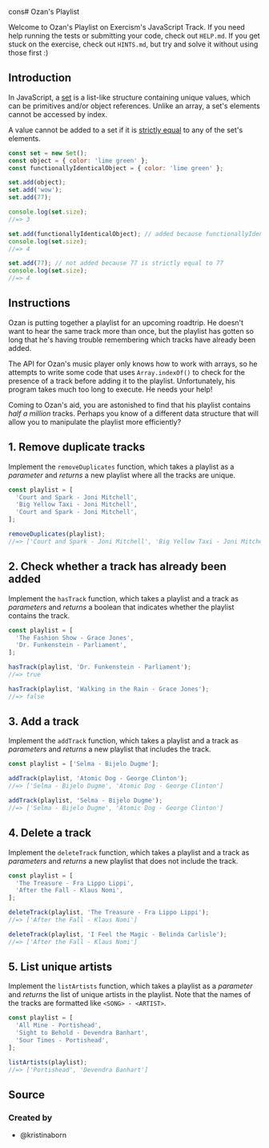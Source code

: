 cons# Ozan's Playlist

Welcome to Ozan's Playlist on Exercism's JavaScript Track.
If you need help running the tests or submitting your code, check out `HELP.md`.
If you get stuck on the exercise, check out `HINTS.md`, but try and solve it without using those first :)

## Introduction

In JavaScript, a [set][mdn-sets] is a list-like structure containing unique values, which can be primitives and/or object references. Unlike an array, a set's elements cannot be accessed by index.

A value cannot be added to a set if it is [strictly equal][mdn-strict-equality] to any of the set's elements.

```javascript
const set = new Set();
const object = { color: 'lime green' };
const functionallyIdenticalObject = { color: 'lime green' };

set.add(object);
set.add('wow');
set.add(77);

console.log(set.size);
//=> 3

set.add(functionallyIdenticalObject); // added because functionallyIdenticalObject is not strictly equal to object
console.log(set.size);
//=> 4

set.add(77); // not added because 77 is strictly equal to 77
console.log(set.size);
//=> 4
```

[mdn-sets]: https://developer.mozilla.org/en-US/docs/Web/JavaScript/Reference/Global_Objects/Set
[mdn-strict-equality]: https://developer.mozilla.org/en-US/docs/Web/JavaScript/Equality_comparisons_and_sameness#strict_equality_using

## Instructions

Ozan is putting together a playlist for an upcoming roadtrip. He doesn't want to hear the same track more than once, but the playlist has gotten so long that he's having trouble remembering which tracks have already been added.

The API for Ozan's music player only knows how to work with arrays, so he attempts to write some code that uses `Array.indexOf()` to check for the presence of a track before adding it to the playlist. Unfortunately, his program takes much too long to execute. He needs your help!

Coming to Ozan's aid, you are astonished to find that his playlist contains _half a million_ tracks. Perhaps you know of a different data structure that will allow you to manipulate the playlist more efficiently?

## 1. Remove duplicate tracks

Implement the `removeDuplicates` function, which takes a playlist as a _parameter_ and _returns_ a new playlist where all the tracks are unique.

```javascript
const playlist = [
  'Court and Spark - Joni Mitchell',
  'Big Yellow Taxi - Joni Mitchell',
  'Court and Spark - Joni Mitchell',
];

removeDuplicates(playlist);
//=> ['Court and Spark - Joni Mitchell', 'Big Yellow Taxi - Joni Mitchell']
```

## 2. Check whether a track has already been added

Implement the `hasTrack` function, which takes a playlist and a track as _parameters_ and _returns_ a boolean that indicates whether the playlist contains the track.

```javascript
const playlist = [
  'The Fashion Show - Grace Jones',
  'Dr. Funkenstein - Parliament',
];

hasTrack(playlist, 'Dr. Funkenstein - Parliament');
//=> true

hasTrack(playlist, 'Walking in the Rain - Grace Jones');
//=> false
```

## 3. Add a track

Implement the `addTrack` function, which takes a playlist and a track as _parameters_ and _returns_ a new playlist that includes the track.

```javascript
const playlist = ['Selma - Bijelo Dugme'];

addTrack(playlist, 'Atomic Dog - George Clinton');
//=> ['Selma - Bijelo Dugme', 'Atomic Dog - George Clinton']

addTrack(playlist, 'Selma - Bijelo Dugme');
//=> ['Selma - Bijelo Dugme', 'Atomic Dog - George Clinton']
```

## 4. Delete a track

Implement the `deleteTrack` function, which takes a playlist and a track as _parameters_ and _returns_ a new playlist that does not include the track.

```javascript
const playlist = [
  'The Treasure - Fra Lippo Lippi',
  'After the Fall - Klaus Nomi',
];

deleteTrack(playlist, 'The Treasure - Fra Lippo Lippi');
//=> ['After the Fall - Klaus Nomi']

deleteTrack(playlist, 'I Feel the Magic - Belinda Carlisle');
//=> ['After the Fall - Klaus Nomi']
```

## 5. List unique artists

Implement the `listArtists` function, which takes a playlist as a _parameter_ and _returns_ the list of unique artists in the playlist. Note that the names of the tracks are formatted like `<SONG> - <ARTIST>`.

```javascript
const playlist = [
  'All Mine - Portishead',
  'Sight to Behold - Devendra Banhart',
  'Sour Times - Portishead',
];

listArtists(playlist);
//=> ['Portishead', 'Devendra Banhart']
```

## Source

### Created by

- @kristinaborn